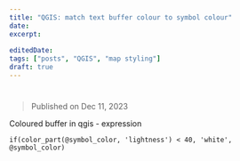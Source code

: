 ```yaml
---
title: "QGIS: match text buffer colour to symbol colour"
date: 
excerpt: 
 
editedDate:
tags: ["posts", "QGIS", "map styling"]
draft: true
---
```

# 

> Published on Dec 11, 2023

Coloured buffer in qgis - expression

`if(color_part(@symbol_color, 'lightness') < 40, 'white', @symbol_color)`
